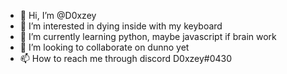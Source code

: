 - 👋 Hi, I’m @D0xzey
- 👀 I’m interested in dying inside with my keyboard
- 🌱 I’m currently learning python, maybe javascript if brain work
- 💞️ I’m looking to collaborate on dunno yet
- 📫 How to reach me through discord D0xzey#0430

<!---
D0xzey/D0xzey is a ✨ special ✨ repository because its `README.md` (this file) appears on your GitHub profile.
You can click the Preview link to take a look at your changes.
--->
